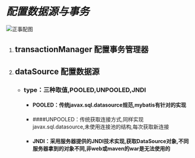 # ***配置数据源与事务***

![正事配图](https://github.com/NoMoreThanAWord/SpringFamilyBucket/raw/master/Resource/IMG/073.jpg)

1. ## transactionManager 配置事务管理器

2. ## dataSource 配置数据源

   + ### type：三种取值,POOLED,UNPOOLED,JNDI

     + #### POOLED：传统javax.sql.datasource规范,mybatis有针对的实现

     + ####UNPOOLED：传统获取连接方式,同样实现javax.sql.datasource,未使用连接池的结构,每次获取新连接 

     + #### JNDI：采用服务器提供的JNDI技术实现,获取DataSource对象,不同服务器拿到的对象不同,非web或maven的war是无法使用的